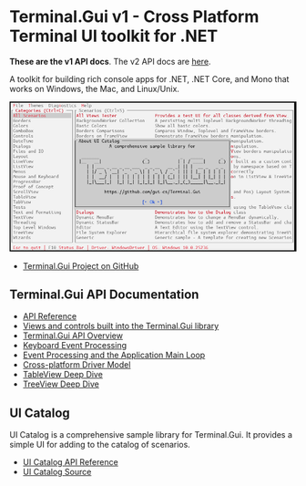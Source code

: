 # Terminal.Gui v1 - Cross Platform Terminal UI toolkit for .NET

**These are the v1 API docs**. The v2 API docs are [here](https://gui-cs.github.io/Terminal.GuiV2Docs/).

A toolkit for building rich console apps for .NET, .NET Core, and Mono that works on Windows, the Mac, and Linux/Unix.

![Sample](images/sample.gif)

* [Terminal.Gui Project on GitHub](https://github.com/gui-cs/Terminal.Gui)

## Terminal.Gui API Documentation

* [API Reference](~/api/Terminal.Gui.yml)
* [Views and controls built into the Terminal.Gui library](~/docs/views.md)
* [Terminal.Gui API Overview](~/docs/overview.md)
* [Keyboard Event Processing](~/docs/keyboard.md)
* [Event Processing and the Application Main Loop](~/docs/mainloop.md)
* [Cross-platform Driver Model](~/docs/drivers.md)
* [TableView Deep Dive](~/docs/tableview.md)
* [TreeView Deep Dive](~/docs/treeview.md)

## UI Catalog

UI Catalog is a comprehensive sample library for Terminal.Gui. It provides a simple UI for adding to the catalog of scenarios.

* [UI Catalog API Reference](~/api/UICatalog/UICatalog.yml)
* [UI Catalog Source](https://github.com/gui-cs/Terminal.Gui/tree/master/UICatalog)
